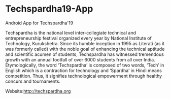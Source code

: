 # Techspardha19-App
Android App for Techspardha'19

Techspardha is the national level inter-collegiate technical and entrepreneurship festival organized every year by National Institute of Technology, Kurukshetra. Since its humble inception in 1995 as Literati (as it was formerly called) with the noble goal of enhancing the technical aptitude and scientific acumen of students, Techspardha has witnessed tremendous growth with an annual footfall of over 6000 students from all over India.
Etymologically, the word ‘Techspardha’ is composed of two words, ‘Tech’ in English which is a contraction for technology and ‘Spardha’ in Hindi means competition. Thus, it signifies technological empowerment through healthy concurs and tournaments.

Website:http://techspardha.org
